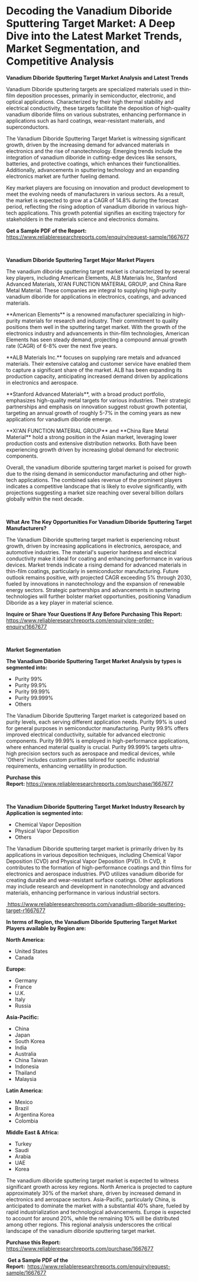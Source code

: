 <p><h1>Decoding the Vanadium Diboride Sputtering Target Market: A Deep Dive into the Latest Market Trends, Market Segmentation, and Competitive Analysis</h1></p><p><strong>Vanadium Diboride Sputtering Target Market Analysis and Latest Trends</strong></p>
<p><p>Vanadium Diboride sputtering targets are specialized materials used in thin-film deposition processes, primarily in semiconductor, electronic, and optical applications. Characterized by their high thermal stability and electrical conductivity, these targets facilitate the deposition of high-quality vanadium diboride films on various substrates, enhancing performance in applications such as hard coatings, wear-resistant materials, and superconductors.</p><p>The Vanadium Diboride Sputtering Target Market is witnessing significant growth, driven by the increasing demand for advanced materials in electronics and the rise of nanotechnology. Emerging trends include the integration of vanadium diboride in cutting-edge devices like sensors, batteries, and protective coatings, which enhances their functionalities. Additionally, advancements in sputtering technology and an expanding electronics market are further fueling demand.</p><p>Key market players are focusing on innovation and product development to meet the evolving needs of manufacturers in various sectors. As a result, the market is expected to grow at a CAGR of 14.8% during the forecast period, reflecting the rising adoption of vanadium diboride in various high-tech applications. This growth potential signifies an exciting trajectory for stakeholders in the materials science and electronics domains.</p></p>
<p><strong>Get a Sample PDF of the Report:&nbsp;</strong> <a href="https://www.reliableresearchreports.com/enquiry/request-sample/1667677?utm_campaign=2230&utm_medium=2&utm_source=Github&utm_content=ia&utm_term=19042025&utm_id=vanadium-diboride-sputtering-target">https://www.reliableresearchreports.com/enquiry/request-sample/1667677</a></p>
<p>&nbsp;</p>
<p><strong>Vanadium Diboride Sputtering Target Major Market Players</strong></p>
<p><p>The vanadium diboride sputtering target market is characterized by several key players, including American Elements, ALB Materials Inc, Stanford Advanced Materials, XI'AN FUNCTION MATERIAL GROUP, and China Rare Metal Material. These companies are integral to supplying high-purity vanadium diboride for applications in electronics, coatings, and advanced materials.</p><p>**American Elements** is a renowned manufacturer specializing in high-purity materials for research and industry. Their commitment to quality positions them well in the sputtering target market. With the growth of the electronics industry and advancements in thin-film technologies, American Elements has seen steady demand, projecting a compound annual growth rate (CAGR) of 6-8% over the next five years.</p><p>**ALB Materials Inc.** focuses on supplying rare metals and advanced materials. Their extensive catalog and customer service have enabled them to capture a significant share of the market. ALB has been expanding its production capacity, anticipating increased demand driven by applications in electronics and aerospace.</p><p>**Stanford Advanced Materials**, with a broad product portfolio, emphasizes high-quality metal targets for various industries. Their strategic partnerships and emphasis on innovation suggest robust growth potential, targeting an annual growth of roughly 5-7% in the coming years as new applications for vanadium diboride emerge.</p><p>**XI'AN FUNCTION MATERIAL GROUP** and **China Rare Metal Material** hold a strong position in the Asian market, leveraging lower production costs and extensive distribution networks. Both have been experiencing growth driven by increasing global demand for electronic components.</p><p>Overall, the vanadium diboride sputtering target market is poised for growth due to the rising demand in semiconductor manufacturing and other high-tech applications. The combined sales revenue of the prominent players indicates a competitive landscape that is likely to evolve significantly, with projections suggesting a market size reaching over several billion dollars globally within the next decade.</p></p>
<p>&nbsp;</p>
<p><strong>What Are The Key Opportunities For Vanadium Diboride Sputtering Target Manufacturers?</strong></p>
<p><p>The Vanadium Diboride sputtering target market is experiencing robust growth, driven by increasing applications in electronics, aerospace, and automotive industries. The material's superior hardness and electrical conductivity make it ideal for coating and enhancing performance in various devices. Market trends indicate a rising demand for advanced materials in thin-film coatings, particularly in semiconductor manufacturing. Future outlook remains positive, with projected CAGR exceeding 5% through 2030, fueled by innovations in nanotechnology and the expansion of renewable energy sectors. Strategic partnerships and advancements in sputtering technologies will further bolster market opportunities, positioning Vanadium Diboride as a key player in material science.</p></p>
<p><strong>Inquire or Share Your Questions If Any Before Purchasing This Report:</strong> <a href="https://www.reliableresearchreports.com/enquiry/pre-order-enquiry/1667677?utm_campaign=2230&utm_medium=2&utm_source=Github&utm_content=ia&utm_term=19042025&utm_id=vanadium-diboride-sputtering-target">https://www.reliableresearchreports.com/enquiry/pre-order-enquiry/1667677</a></p>
<p>&nbsp;</p>
<p><strong>Market Segmentation</strong></p>
<p><strong>The Vanadium Diboride Sputtering Target Market Analysis by types is segmented into:</strong></p>
<p><ul><li>Purity 99%</li><li>Purity 99.9%</li><li>Purity 99.99%</li><li>Purity 99.999%</li><li>Others</li></ul></p>
<p><p>The Vanadium Diboride Sputtering Target market is categorized based on purity levels, each serving different application needs. Purity 99% is used for general purposes in semiconductor manufacturing. Purity 99.9% offers improved electrical conductivity, suitable for advanced electronic components. Purity 99.99% is employed in high-performance applications, where enhanced material quality is crucial. Purity 99.999% targets ultra-high precision sectors such as aerospace and medical devices, while 'Others' includes custom purities tailored for specific industrial requirements, enhancing versatility in production.</p></p>
<p><strong>Purchase this Report:&nbsp;</strong><a href="https://www.reliableresearchreports.com/purchase/1667677?utm_campaign=2230&utm_medium=2&utm_source=Github&utm_content=ia&utm_term=19042025&utm_id=vanadium-diboride-sputtering-target">https://www.reliableresearchreports.com/purchase/1667677</a></p>
<p>&nbsp;</p>
<p><strong>The Vanadium Diboride Sputtering Target Market Industry Research by Application is segmented into:</strong></p>
<p><ul><li>Chemical Vapor Deposition</li><li>Physical Vapor Deposition</li><li>Others</li></ul></p>
<p><p>The Vanadium Diboride sputtering target market is primarily driven by its applications in various deposition techniques, including Chemical Vapor Deposition (CVD) and Physical Vapor Deposition (PVD). In CVD, it contributes to the formation of high-performance coatings and thin films for electronics and aerospace industries. PVD utilizes vanadium diboride for creating durable and wear-resistant surface coatings. Other applications may include research and development in nanotechnology and advanced materials, enhancing performance in various industrial sectors.</p></p>
<p><a href="https://www.reliableresearchreports.com/vanadium-diboride-sputtering-target-r1667677?utm_campaign=2230&utm_medium=2&utm_source=Github&utm_content=ia&utm_term=19042025&utm_id=vanadium-diboride-sputtering-target">&nbsp;https://www.reliableresearchreports.com/vanadium-diboride-sputtering-target-r1667677</a></p>
<p><strong>In terms of Region, the Vanadium Diboride Sputtering Target Market Players available by Region are:</strong></p>
<p>
    <p> <strong> North America: </strong>
        <ul>
            <li>United States</li>
            <li>Canada</li>
        </ul>
        </p> 
    <p> <strong> Europe: </strong>
        <ul>
            <li>Germany</li>
            <li>France</li>
            <li>U.K.</li>
            <li>Italy</li>
            <li>Russia</li>
        </ul>
        </p> 
    <p> <strong> Asia-Pacific: </strong>
        <ul>
            <li>China</li>
            <li>Japan</li>
            <li>South Korea</li>
            <li>India</li>
            <li>Australia</li>
            <li>China Taiwan</li>
            <li>Indonesia</li>
            <li>Thailand</li>
            <li>Malaysia</li>
        </ul>
        </p> 
    <p> <strong> Latin America: </strong>
        <ul>
            <li>Mexico</li>
            <li>Brazil</li>
            <li>Argentina Korea</li>
            <li>Colombia</li>
        </ul>
        </p> 
    <p> <strong> Middle East & Africa: </strong>
        <ul>
            <li>Turkey</li>
            <li>Saudi</li>
            <li>Arabia</li>
            <li>UAE</li>
            <li>Korea</li>
        </ul>
    </p>
    </p>
<p><p>The vanadium diboride sputtering target market is expected to witness significant growth across key regions. North America is projected to capture approximately 30% of the market share, driven by increased demand in electronics and aerospace sectors. Asia-Pacific, particularly China, is anticipated to dominate the market with a substantial 40% share, fueled by rapid industrialization and technological advancements. Europe is expected to account for around 20%, while the remaining 10% will be distributed among other regions. This regional analysis underscores the critical landscape of the vanadium diboride sputtering target market.</p></p>
<p><strong>Purchase this Report: </strong><a href="https://www.reliableresearchreports.com/purchase/1667677?utm_campaign=2230&utm_medium=2&utm_source=Github&utm_content=ia&utm_term=19042025&utm_id=vanadium-diboride-sputtering-target">https://www.reliableresearchreports.com/purchase/1667677</a></p>
<p>&nbsp;<strong>Get a Sample PDF of the Report:&nbsp;&nbsp;</strong><a href="https://www.reliableresearchreports.com/enquiry/request-sample/1667677?utm_campaign=2230&utm_medium=2&utm_source=Github&utm_content=ia&utm_term=19042025&utm_id=vanadium-diboride-sputtering-target">https://www.reliableresearchreports.com/enquiry/request-sample/1667677</a></p>
<p><strong></strong></p>
<p><p></p><p></p><p></p></p>